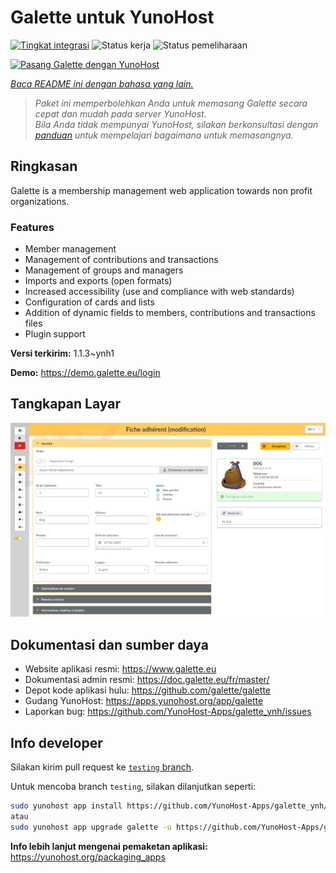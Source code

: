 <!--
N.B.: README ini dibuat secara otomatis oleh <https://github.com/YunoHost/apps/tree/master/tools/readme_generator>
Ini TIDAK boleh diedit dengan tangan.
-->

# Galette untuk YunoHost

[![Tingkat integrasi](https://apps.yunohost.org/badge/integration/galette)](https://ci-apps.yunohost.org/ci/apps/galette/)
![Status kerja](https://apps.yunohost.org/badge/state/galette)
![Status pemeliharaan](https://apps.yunohost.org/badge/maintained/galette)

[![Pasang Galette dengan YunoHost](https://install-app.yunohost.org/install-with-yunohost.svg)](https://install-app.yunohost.org/?app=galette)

*[Baca README ini dengan bahasa yang lain.](./ALL_README.md)*

> *Paket ini memperbolehkan Anda untuk memasang Galette secara cepat dan mudah pada server YunoHost.*  
> *Bila Anda tidak mempunyai YunoHost, silakan berkonsultasi dengan [panduan](https://yunohost.org/install) untuk mempelajari bagaimana untuk memasangnya.*

## Ringkasan

Galette is a membership management web application towards non profit organizations.

### Features

- Member management
- Management of contributions and transactions
- Management of groups and managers
- Imports and exports (open formats)
- Increased accessibility (use and compliance with web standards)
- Configuration of cards and lists
- Addition of dynamic fields to members, contributions and transactions files
- Plugin support


**Versi terkirim:** 1.1.3~ynh1

**Demo:** <https://demo.galette.eu/login>

## Tangkapan Layar

![Tangkapan Layar pada Galette](./doc/screenshots/edit_member.png)

## Dokumentasi dan sumber daya

- Website aplikasi resmi: <https://www.galette.eu>
- Dokumentasi admin resmi: <https://doc.galette.eu/fr/master/>
- Depot kode aplikasi hulu: <https://github.com/galette/galette>
- Gudang YunoHost: <https://apps.yunohost.org/app/galette>
- Laporkan bug: <https://github.com/YunoHost-Apps/galette_ynh/issues>

## Info developer

Silakan kirim pull request ke [`testing` branch](https://github.com/YunoHost-Apps/galette_ynh/tree/testing).

Untuk mencoba branch `testing`, silakan dilanjutkan seperti:

```bash
sudo yunohost app install https://github.com/YunoHost-Apps/galette_ynh/tree/testing --debug
atau
sudo yunohost app upgrade galette -u https://github.com/YunoHost-Apps/galette_ynh/tree/testing --debug
```

**Info lebih lanjut mengenai pemaketan aplikasi:** <https://yunohost.org/packaging_apps>
